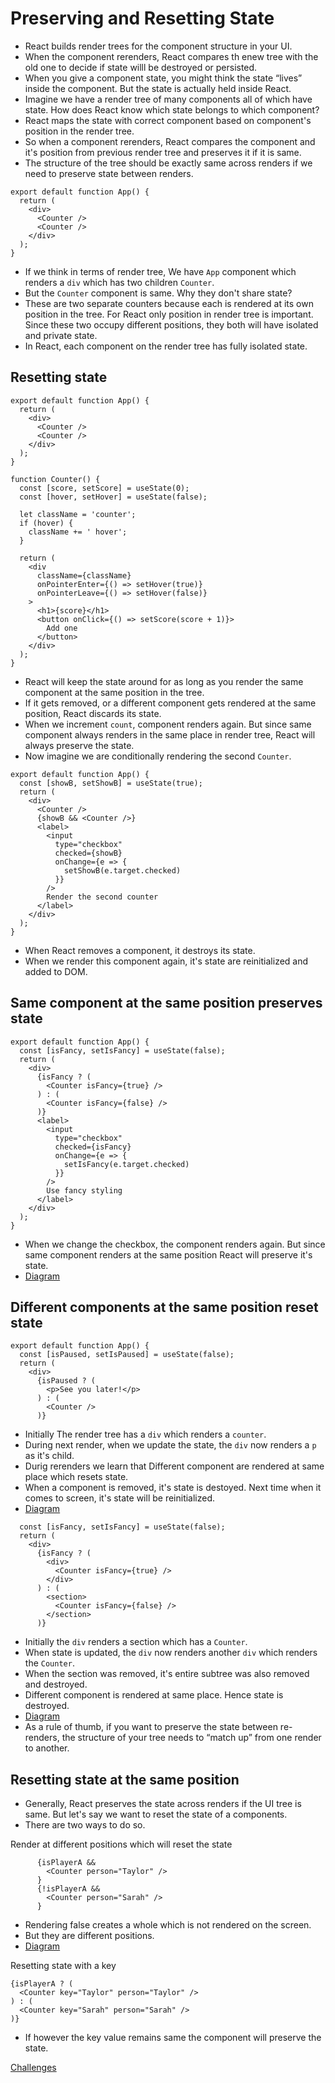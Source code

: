 # Preserving and Resetting State

- React builds render trees for the component structure in your UI.
- When the component rerenders, React compares th enew tree with the old one to decide if  state willl be destroyed or persisted.
- When you give a component state, you might think the state “lives” inside the component. But the state is actually held inside React.
- Imagine we have a render tree of many components all of which have state. How does React know which state belongs to which component?
- React maps the state with correct component based on component's position in the render tree.
- So when a component rerenders, React compares the component and it's position from previous render tree and preserves it if it is same.
- The structure of the tree should be exactly same across renders if we need to preserve state between renders.



```tsx
export default function App() {
  return (
    <div>
      <Counter />
      <Counter />
    </div>
  );
}
```
- If we think in terms of render tree, We have `App` component which renders a `div` which has two children `Counter`.
- But the `Counter` component is same. Why they don't share state?
- These are two separate counters because each is rendered at its own position in the tree. For React only position in render tree is important. Since these two occupy different positions, they both will have isolated and private state.
- In React, each component on the render tree has fully isolated state. 



## Resetting state

```tsx
export default function App() {
  return (
    <div>
      <Counter />
      <Counter />
    </div>
  );
}

function Counter() {
  const [score, setScore] = useState(0);
  const [hover, setHover] = useState(false);

  let className = 'counter';
  if (hover) {
    className += ' hover';
  }

  return (
    <div
      className={className}
      onPointerEnter={() => setHover(true)}
      onPointerLeave={() => setHover(false)}
    >
      <h1>{score}</h1>
      <button onClick={() => setScore(score + 1)}>
        Add one
      </button>
    </div>
  );
}
```

- React will keep the state around for as long as you render the same component at the same position in the tree.
- If it gets removed, or a different component gets rendered at the same position, React discards its state.
- When we increment `count`, component renders again. But since same component always renders in the same place in render tree, React will always preserve the state.
- Now imagine we are conditionally rendering the second `Counter`.

```tsx
export default function App() {
  const [showB, setShowB] = useState(true);
  return (
    <div>
      <Counter />
      {showB && <Counter />} 
      <label>
        <input
          type="checkbox"
          checked={showB}
          onChange={e => {
            setShowB(e.target.checked)
          }}
        />
        Render the second counter
      </label>
    </div>
  );
}
```

- When React removes a component, it destroys its state.
- When we render this component again, it's state are reinitialized and added to DOM.


## Same component at the same position preserves state 

```tsx
export default function App() {
  const [isFancy, setIsFancy] = useState(false);
  return (
    <div>
      {isFancy ? (
        <Counter isFancy={true} /> 
      ) : (
        <Counter isFancy={false} /> 
      )}
      <label>
        <input
          type="checkbox"
          checked={isFancy}
          onChange={e => {
            setIsFancy(e.target.checked)
          }}
        />
        Use fancy styling
      </label>
    </div>
  );
}

```

- When we change the checkbox, the component renders again. But since same component renders at the same position React will preserve it's state.
- [Diagram](https://react.dev/learn/preserving-and-resetting-state#same-component-at-the-same-position-preserves-state)


## Different components at the same position reset state 

```tsx
export default function App() {
  const [isPaused, setIsPaused] = useState(false);
  return (
    <div>
      {isPaused ? (
        <p>See you later!</p> 
      ) : (
        <Counter /> 
      )}
```

- Initially The render tree has a `div` which renders a `counter`.
- During next render, when we update the state, the `div` now renders a `p` as it's child.
- Durig rerenders we learn that Different component are rendered at same place which resets state.
- When a component is removed, it's state is destoyed. Next time when it comes to screen, it's state will be reinitialized.
- [Diagram](https://react.dev/learn/preserving-and-resetting-state#different-components-at-the-same-position-reset-state)


```tsx
  const [isFancy, setIsFancy] = useState(false);
  return (
    <div>
      {isFancy ? (
        <div>
          <Counter isFancy={true} /> 
        </div>
      ) : (
        <section>
          <Counter isFancy={false} />
        </section>
      )}
```

- Initially the `div` renders a section which has a `Counter`.
- When state is updated, the `div` now renders another `div` which renders the `Counter`.
- When the section was removed, it's entire subtree was also removed and destroyed.
- Different component is rendered at same place. Hence state is destroyed.
- [Diagram](https://react.dev/learn/preserving-and-resetting-state#different-components-at-the-same-position-reset-state)
- As a rule of thumb, if you want to preserve the state between re-renders, the structure of your tree needs to “match up” from one render to another.


## Resetting state at the same position 

- Generally, React preserves the state across renders if the UI tree is same. But let's say we want to reset the state of a components.
- There are two ways to do so.

Render at different positions which will reset the state

```tsx
      {isPlayerA &&
        <Counter person="Taylor" />
      }
      {!isPlayerA &&
        <Counter person="Sarah" />
      }
```
- Rendering false creates a whole which is not rendered on the screen.
- But they are different positions.
- [Diagram](https://react.dev/learn/preserving-and-resetting-state#option-1-rendering-a-component-in-different-positions)


Resetting state with a key

```tsx
{isPlayerA ? (
  <Counter key="Taylor" person="Taylor" />
) : (
  <Counter key="Sarah" person="Sarah" />
)}
```
- If however the key value remains same the component will preserve the state.

[Challenges](https://react.dev/learn/preserving-and-resetting-state#challenges)
